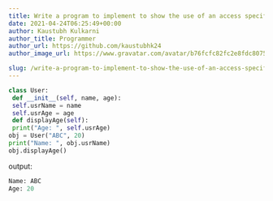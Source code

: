 ```yaml
---
title: Write a program to implement to show the use of an access specifier.
date: 2021-04-24T06:25:49+00:00
author: Kaustubh Kulkarni
author_title: Programmer
author_url: https://github.com/kaustubhk24
author_image_url: https://www.gravatar.com/avatar/b76fcfc82fc2e8fdc8075636f1735f61?s=200

slug: /write-a-program-to-implement-to-show-the-use-of-an-access-specifier/
---
```

```python title="file.py"
class User:
 def __init__(self, name, age):
 self.usrName = name
 self.usrAge = age
 def displayAge(self):
 print("Age: ", self.usrAge)
obj = User("ABC", 20)
print("Name: ", obj.usrName)
obj.displayAge()
```

output:

```python title="Output"
Name: ABC
Age: 20
```